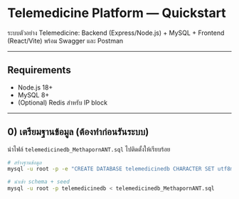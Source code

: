 # Telemedicine Platform — Quickstart

ระบบตัวอย่าง Telemedicine: Backend (Express/Node.js) + MySQL + Frontend (React/Vite) พร้อม Swagger และ Postman

---

## Requirements
- Node.js 18+
- MySQL 8+
- (Optional) Redis สำหรับ IP block

---

## 0) เตรียมฐานข้อมูล (ต้องทำก่อนรันระบบ)
นำไฟล์ `telemedicinedb_MethapornANT.sql` ไปติดตั้งให้เรียบร้อย

```bash
# สร้างฐานข้อมูล
mysql -u root -p -e "CREATE DATABASE telemedicinedb CHARACTER SET utf8mb4 COLLATE utf8mb4_unicode_ci;"

# นำเข้า schema + seed
mysql -u root -p telemedicinedb < telemedicinedb_MethapornANT.sql
